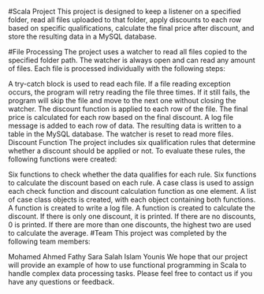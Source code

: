 #Scala Project 
This project is designed to keep a listener on a specified folder, read all files uploaded to that folder, apply discounts to each row based on specific qualifications, calculate the final price after discount, and store the resulting data in a MySQL database.

#File Processing 
The project uses a watcher to read all files copied to the specified folder path. The watcher is always open and can read any amount of files. Each file is processed individually with the following steps:

A try-catch block is used to read each file. If a file reading exception occurs, the program will retry reading the file three times. If it still fails, the program will skip the file and move to the next one without closing the watcher.
The discount function is applied to each row of the file.
The final price is calculated for each row based on the final discount.
A log file message is added to each row of data.
The resulting data is written to a table in the MySQL database.
The watcher is reset to read more files.
Discount Function
The project includes six qualification rules that determine whether a discount should be applied or not. To evaluate these rules, the following functions were created:

Six functions to check whether the data qualifies for each rule.
Six functions to calculate the discount based on each rule.
A case class is used to assign each check function and discount calculation function as one element.
A list of case class objects is created, with each object containing both functions.
A function is created to write a log file.
A function is created to calculate the discount. If there is only one discount, it is printed. If there are no discounts, 0 is printed. If there are more than one discounts, the highest two are used to calculate the average.
#Team
This project was completed by the following team members:

Mohamed Ahmed Fathy
Sara Salah
Islam Younis
We hope that our project will provide an example of how to use functional programming in Scala to handle complex data processing tasks. Please feel free to contact us if you have any questions or feedback.
